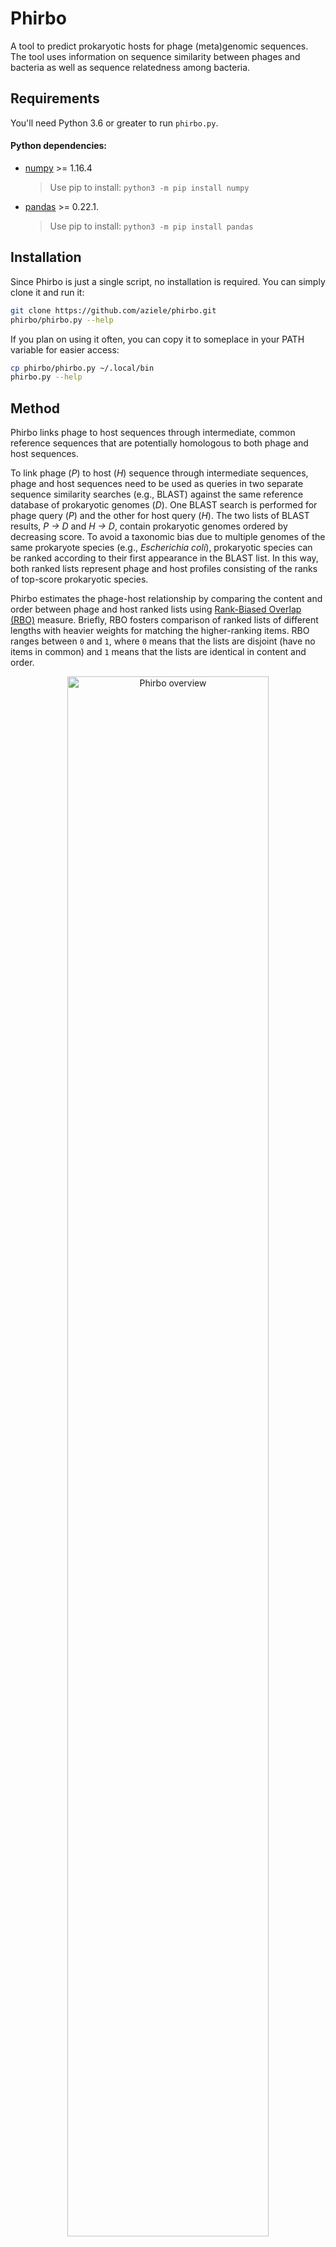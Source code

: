 # Phirbo

A tool to predict prokaryotic hosts for phage (meta)genomic sequences. The tool uses information on sequence similarity between phages and bacteria as well as sequence relatedness among bacteria.


## Requirements

You'll need Python 3.6 or greater to run `phirbo.py`.

#### Python dependencies:

* [numpy](http://www.numpy.org) >= 1.16.4
   > Use pip to install: `python3 -m pip install numpy`
* [pandas](https://pandas.pydata.org/) >= 0.22.1. 
   > Use pip to install: `python3 -m pip install pandas`


## Installation

Since Phirbo is just a single script, no installation is required. You can simply clone it and run it:

```bash
git clone https://github.com/aziele/phirbo.git
phirbo/phirbo.py --help
```

If you plan on using it often, you can copy it to someplace in your PATH variable for easier access:

```bash
cp phirbo/phirbo.py ~/.local/bin
phirbo.py --help
```


## Method
Phirbo links phage to host sequences through intermediate, common reference sequences that are potentially homologous to both phage and host sequences. 

To link phage (*P*) to host (*H*) sequence through intermediate sequences, phage and host sequences need to be used as queries in two separate sequence similarity searches (e.g., BLAST) against the same reference database of prokaryotic genomes (*D*). One BLAST search is performed for phage query (*P*) and the other for host query (*H*). The two lists of BLAST results, *P → D* and *H → D*, contain prokaryotic genomes ordered by decreasing score. To avoid a taxonomic bias due to multiple genomes of the same prokaryote species (e.g., *Escherichia coli*), prokaryotic species can be ranked according to their first appearance in the BLAST list. In this way, both ranked lists represent phage and host profiles consisting of the ranks of top-score prokaryotic species. 

Phirbo estimates the phage-host relationship by comparing the content and order between phage and host ranked lists using [Rank-Biased Overlap (RBO)](http://dx.doi.org/10.1145/1852102.1852106) measure. Briefly, RBO fosters comparison of ranked lists of different lengths with heavier weights for matching the higher-ranking items. RBO ranges between `0` and `1`, where `0` means that the lists are disjoint (have no items in common) and `1` means that the lists are identical in content and order.

<p align="center"><img src="images/figure.png" alt="Phirbo overview" width="80%"></p>


## Input data
You need to provide ranked lists - separately in two directories - for phage and bacteria genomes. Every genome should have its own ranked list in a text file. The text format lists bateria species separated by a new line (if two or more species are the same in rank they should be comma-separated in one line) (see the example file format: [example/virus/NC_000866.txt](example/virus/NC_000866.txt)).


## Quick usage

To run Phirbo provide two input directories (for phages and bacteria) containing your ranked lists, and an output file name.

```bash
phirbo.py example/virus/ example/host/ example/predictions.csv
```

This will output two files:
* `predictions.csv` containing phage-host predictions (i.e., a top score host for each phage). See the example output: [example/predictions.csv](example/predictions.csv)
* `predictions.matrix.csv` containing a matrix of scores between every phage and every host (phages in columns, bacteria in rows). See the example output matrix: [example/predictions.matrix.csv](example/predictions.csv.matrix.csv)

## Full usage

```
usage: phirbo.py [-h] [--p P] [--k K] [--t NUM_THREADS]
                 virus_dir host_dir output_file

Phirbo (v1.0) predicts hosts from phage (meta)genomic data

positional arguments:
  virus_dir        Input directory w/ ranked lists for viruses
  host_dir         Input directory w/ ranked lists for hosts
  output_file      Output file name

optional arguments:
  -h, --help       show this help message and exit
  --p P            RBO parameter in range (0, 1) determines the degree of top-
                   weightedness of RBO measure. High p implies strong emphasis
                   on top ranked items [default = 0.75]
  --k K            Truncate all ranked lists to the first `k` rankings to
                   calculate RBO. To disable the truncation use --k 0 [default
                   = 30]
  --t NUM_THREADS  Number of threads (CPUs) [default = 32]
```

## Further analyses

The output files can be further analyzed with R, Python or Excel spreadsheet.

### Top *n* hosts for each phage

R:

```R
csv <- read.csv("predictions.matrix.csv", row.names=1);
top_n_hosts <- 3

for (col in colnames(csv)) {
    print(csv[order(csv[col], decreasing = T)[1:top_n_hosts],][col]);
}
```

Python:

```python
import pandas as pd

df = pd.read_csv("predictions.csv.matrix.csv", index_col=0)
top_n_hosts = 3

print(df.unstack()
        .groupby(level=0, group_keys=False)
        .nlargest(top_n_hosts)
        .reset_index()
        .to_string(header=None, index=False))
```

### Filter phage-host pairs by a score

For example, show phage-host pairs with score ≥ `0.8`.

Python:

```python
import pandas as pd

df = pd.read_csv("predictions.csv.matrix.csv", index_col=0)
min_score = 0.8

s = df.unstack()
print(s[s >= min_score]
     .reset_index()
     .sort_values(["level_0", 0], ascending=[True, False])
     .to_string(header=None, index=False))
```

### Distribution of scores for a given phage

R:

```r
phage_id <- "NC_000866";

csv <- read.csv("predictions.csv.matrix.csv", row.names=1);
scores <- csv[[phage_id]]
hist(scores)

print(paste('Min    :', min(scores)))
print(paste('Q1     :', quantile(scores, 0.25)))
print(paste('Median :', median(scores)))
print(paste('Q3     :', quantile(scores, 0.75)))
print(paste('Max    :', max(scores)))
```


Python:

```python
import pandas as pd

phage_id = "NC_000866"

df = pd.read_csv("predictions.csv.matrix.csv", index_col=0)
scores = df[phage_id]
hist = scores.hist()                    # Needs matplotlib.
hist.figure.savefig('figure.pdf')

print(f'Min    : {scores.min()}')
print(f'Q1     : {scores.quantile(0.25)}')
print(f'Median : {scores.median()}')
print(f'Q3     : {scores.quantile(0.75)}')
print(f'Max    : {scores.max()}')
```

### Distribution of scores for all phages

```Python
import pandas as pd

df = pd.read_csv("predictions.csv.matrix.csv", index_col=0)
scores = df.stack()
hist = scores.hist(grid=False)
hist.figure.savefig('figure.pdf')
```

## License

[GNU General Public License, version 3](https://www.gnu.org/licenses/gpl-3.0.html)
